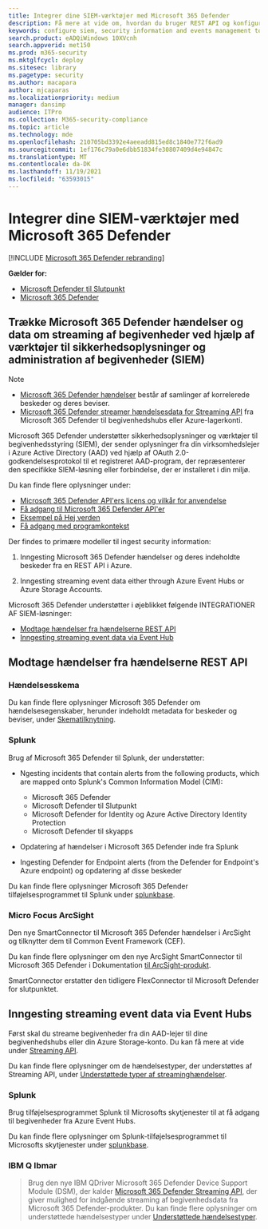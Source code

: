 ```yaml
---
title: Integrer dine SIEM-værktøjer med Microsoft 365 Defender
description: Få mere at vide om, hvordan du bruger REST API og konfigurerer understøttede værktøjer til administration af sikkerhedsoplysninger og begivenheder til at modtage og trække registreringer.
keywords: configure siem, security information and events management tools, splunk, arcsight, custom indicators, rest api, alert definitions, indicators of compromise
search.product: eADQiWindows 10XVcnh
search.appverid: met150
ms.prod: m365-security
ms.mktglfcycl: deploy
ms.sitesec: library
ms.pagetype: security
ms.author: macapara
author: mjcaparas
ms.localizationpriority: medium
manager: dansimp
audience: ITPro
ms.collection: M365-security-compliance
ms.topic: article
ms.technology: mde
ms.openlocfilehash: 210705bd3392e4aeeadd815ed8c1840e772f6ad9
ms.sourcegitcommit: 1ef176c79a0e6dbb51834fe30807409d4e94847c
ms.translationtype: MT
ms.contentlocale: da-DK
ms.lasthandoff: 11/19/2021
ms.locfileid: "63593015"
---
```

# <a name="integrate-your-siem-tools-with-microsoft-365-defender"></a>Integrer dine SIEM-værktøjer med Microsoft 365 Defender

[!INCLUDE [Microsoft 365 Defender rebranding](../../includes/microsoft-defender.md)]

**Gælder for:**
- [Microsoft Defender til Slutpunkt](https://go.microsoft.com/fwlink/p/?linkid=2154037)
- [Microsoft 365 Defender](https://go.microsoft.com/fwlink/?linkid=2118804)

## <a name="pull-microsoft-365-defender-incidents-and-streaming-event-data-using-security-information-and-events-management-siem-tools"></a>Trække Microsoft 365 Defender hændelser og data om streaming af begivenheder ved hjælp af værktøjer til sikkerhedsoplysninger og administration af begivenheder (SIEM)

> [!NOTE]
>
> - [Microsoft 365 Defender hændelser](incident-queue.md) består af samlinger af korrelerede beskeder og deres beviser.
> - [Microsoft 365 Defender streamer hændelsesdata for Streaming API](streaming-api.md) fra Microsoft 365 Defender til begivenhedshubs eller Azure-lagerkonti.

Microsoft 365 Defender understøtter sikkerhedsoplysninger og værktøjer til begivenhedsstyring (SIEM), der sender oplysninger fra din virksomhedslejer i Azure Active Directory (AAD) ved hjælp af OAuth 2.0-godkendelsesprotokol til et registreret AAD-program, der repræsenterer den specifikke SIEM-løsning eller forbindelse, der er installeret i din miljø. 

Du kan finde flere oplysninger under:

- [Microsoft 365 Defender API'ers licens og vilkår for anvendelse](api-terms.md)
- [Få adgang til Microsoft 365 Defender API'er](api-access.md)
- [Eksempel på Hej verden](api-hello-world.md)
- [Få adgang med programkontekst](api-create-app-web.md)

Der findes to primære modeller til ingest security information: 

1.  Inngesting Microsoft 365 Defender hændelser og deres indeholdte beskeder fra en REST API i Azure. 

2.  Inngesting streaming event data either through Azure Event Hubs or Azure Storage Accounts. 

Microsoft 365 Defender understøtter i øjeblikket følgende INTEGRATIONER AF SIEM-løsninger: 

- [Modtage hændelser fra hændelserne REST API](#ingesting-incidents-from-the-incidents-rest-api)
- [Inngesting streaming event data via Event Hub](#ingesting-streaming-event-data-via-event-hubs)

## <a name="ingesting-incidents-from-the-incidents-rest-api"></a>Modtage hændelser fra hændelserne REST API

### <a name="incident-schema"></a>Hændelsesskema
Du kan finde flere oplysninger Microsoft 365 Defender om hændelsesegenskaber, herunder indeholdt metadata for beskeder og beviser, under [Skematilknytning](../defender/api-list-incidents.md#schema-mapping).

### <a name="splunk"></a>Splunk

Brug af Microsoft 365 Defender til Splunk, der understøtter:

- Ngesting incidents that contain alerts from the following products, which are mapped onto Splunk's Common Information Model (CIM):

  - Microsoft 365 Defender
  - Microsoft Defender til Slutpunkt
  - Microsoft Defender for Identity og Azure Active Directory Identity Protection
  - Microsoft Defender til skyapps

- Opdatering af hændelser i Microsoft 365 Defender inde fra Splunk

- Ingesting Defender for Endpoint alerts (from the Defender for Endpoint's Azure endpoint) og opdatering af disse beskeder

Du kan finde flere oplysninger Microsoft 365 Defender tilføjelsesprogrammet til Splunk under [splunkbase](https://splunkbase.splunk.com/app/4959/).

### <a name="micro-focus-arcsight"></a>Micro Focus ArcSight

Den nye SmartConnector til Microsoft 365 Defender hændelser i ArcSight og tilknytter dem til Common Event Framework (CEF).

Du kan finde flere oplysninger om den nye ArcSight SmartConnector til Microsoft 365 Defender i Dokumentation [til ArcSight-produkt](https://community.microfocus.com/cyberres/productdocs/w/connector-documentation/39246/smartconnector-for-microsoft-365-defender).

SmartConnector erstatter den tidligere FlexConnector til Microsoft Defender for slutpunktet.
  

## <a name="ingesting-streaming-event-data-via-event-hubs"></a>Inngesting streaming event data via Event Hubs

Først skal du streame begivenheder fra din AAD-lejer til dine begivenhedshubs eller din Azure Storage-konto. Du kan få mere at vide under [Streaming API](../defender/streaming-api.md).

Du kan finde flere oplysninger om de hændelsestyper, der understøttes af Streaming API, under [Understøttede typer af streaminghændelser](../defender/supported-event-types.md).

### <a name="splunk"></a>Splunk
Brug tilføjelsesprogrammet Splunk til Microsofts skytjenester til at få adgang til begivenheder fra Azure Event Hubs.  


Du kan finde flere oplysninger om Splunk-tilføjelsesprogrammet til Microsofts skytjenester under [splunkbase](https://splunkbase.splunk.com/app/3110/).
  

### <a name="ibm-qradar"></a>IBM Q Ibmar
>Brug den nye IBM QDriver Microsoft 365 Defender Device Support Module (DSM), der kalder [Microsoft 365 Defender Streaming API](streaming-api.md), der giver mulighed for indgående streaming af begivenhedsdata fra Microsoft 365 Defender-produkter. Du kan finde flere oplysninger om understøttede hændelsestyper under [Understøttede hændelsestyper](supported-event-types.md).
